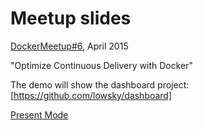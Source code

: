 # Meetup slides

[DockerMeetup#6](http://www.meetup.com/Docker-Munich/events/221418010/), April 2015

"Optimize Continuous Delivery with Docker"

The demo will show the dashboard project: [https://github.com/lowsky/dashboard]

[Present Mode](http://lowsky.github.io/dockerMeetupSlides?presentMe=true)
